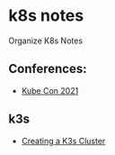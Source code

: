 # k8s notes

Organize K8s Notes

## Conferences:

* [Kube Con 2021](KubeCon2021.md)

## k3s

* [Creating a K3s Cluster](k3s/k3sCluster.md)
